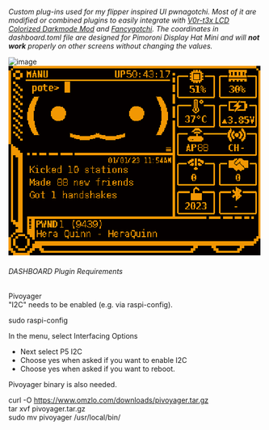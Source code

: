 *Custom plug-ins used for my flipper inspired UI pwnagotchi. Most of it are modified or combined plugins to easily integrate with [V0r-t3x LCD Colorized Darkmode Mod](https://github.com/V0r-T3x/pwnagotchi_LCD_colorized_darkmode) and [Fancygotchi](https://github.com/V0r-T3x/fancygotchi). The coordinates in dashboard.toml file are designed for Pimoroni Display Hat Mini and will **not work** properly on other screens without changing the values.*

![image](https://user-images.githubusercontent.com/123346661/222113846-b158d751-6bed-41ab-b79f-03fad511d718.png) ![image](https://raw.githubusercontent.com/do-ki/custom-plugins/main/img/dashboard_d.png)


###### DASHBOARD Plugin Requirements

Pivoyager  
"I2C" needs to be enabled (e.g. via raspi-config).  

sudo raspi-config

In the menu, select Interfacing Options
- Next select P5 I2C
- Choose yes when asked if you want to enable I2C
- Choose yes when asked if you want to reboot.  

Pivoyager binary is also needed.  

curl -O https://www.omzlo.com/downloads/pivoyager.tar.gz  
tar xvf pivoyager.tar.gz  
sudo mv pivoyager /usr/local/bin/  

